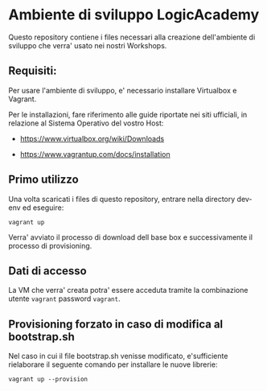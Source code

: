 # Ambiente di sviluppo LogicAcademy

Questo repository contiene i files necessari alla creazione dell'ambiente di sviluppo che verra' usato nei nostri Workshops.

## Requisiti:

Per usare l'ambiente di sviluppo, e' necessario installare Virtualbox e Vagrant.

Per le installazioni, fare riferimento alle guide riportate nei siti ufficiali, in relazione al Sistema Operativo del vostro Host:

- https://www.virtualbox.org/wiki/Downloads

- https://www.vagrantup.com/docs/installation

## Primo utilizzo

Una volta scaricati i files di questo repository, entrare nella directory dev-env ed eseguire:

``vagrant up``

Verra' avviato il processo di download dell base box e successivamente il processo di provisioning.

## Dati di accesso

La VM che verra' creata potra' essere acceduta tramite la combinazione utente `vagrant` password `vagrant`.


## Provisioning forzato in caso di modifica al bootstrap.sh

Nel caso in cui il file bootstrap.sh venisse modificato, e'sufficiente rielaborare il seguente comando per installare le nuove librerie:

````vagrant up --provision````


